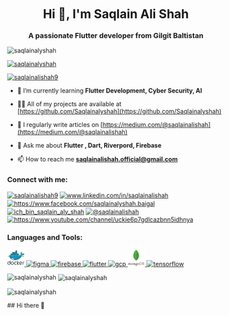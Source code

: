 <h1 align="center">Hi 👋, I'm Saqlain Ali Shah</h1>
<h3 align="center">A passionate Flutter developer from Gilgit Baltistan</h3>

<p align="left"> <img src="https://komarev.com/ghpvc/?username=saqlainalyshah&label=Profile%20views&color=0e75b6&style=flat" alt="saqlainalyshah" /> </p>

<p align="left"> <a href="https://github.com/ryo-ma/github-profile-trophy"><img src="https://github-profile-trophy.vercel.app/?username=saqlainalyshah" alt="saqlainalyshah" /></a> </p>

<p align="left"> <a href="https://twitter.com/saqlainalishah9" target="blank"><img src="https://img.shields.io/twitter/follow/saqlainalishah9?logo=twitter&style=for-the-badge" alt="saqlainalishah9" /></a> </p>

- 🌱 I’m currently learning **Flutter Development, Cyber Security, AI**

- 👨‍💻 All of my projects are available at [https://github.com/Saqlainalyshah](https://github.com/Saqlainalyshah)

- 📝 I regularly write articles on [https://medium.com/@saqlainalishah](https://medium.com/@saqlainalishah)

- 💬 Ask me about **Flutter , Dart, Riverpord, Firebase**

- 📫 How to reach me **saqlainalishah.official@gmail.com**

<h3 align="left">Connect with me:</h3>
<p align="left">
<a href="https://twitter.com/saqlainalishah9" target="blank"><img align="center" src="https://raw.githubusercontent.com/rahuldkjain/github-profile-readme-generator/master/src/images/icons/Social/twitter.svg" alt="saqlainalishah9" height="30" width="40" /></a>
<a href="https://linkedin.com/in/www.linkedin.com/in/saqlainalishah" target="blank"><img align="center" src="https://raw.githubusercontent.com/rahuldkjain/github-profile-readme-generator/master/src/images/icons/Social/linked-in-alt.svg" alt="www.linkedin.com/in/saqlainalishah" height="30" width="40" /></a>
<a href="https://fb.com/https://www.facebook.com/saqlainalyshah.baigal" target="blank"><img align="center" src="https://raw.githubusercontent.com/rahuldkjain/github-profile-readme-generator/master/src/images/icons/Social/facebook.svg" alt="https://www.facebook.com/saqlainalyshah.baigal" height="30" width="40" /></a>
<a href="https://instagram.com/ich_bin_saqlain_aly_shah" target="blank"><img align="center" src="https://raw.githubusercontent.com/rahuldkjain/github-profile-readme-generator/master/src/images/icons/Social/instagram.svg" alt="ich_bin_saqlain_aly_shah" height="30" width="40" /></a>
<a href="https://medium.com/@saqlainalishah" target="blank"><img align="center" src="https://raw.githubusercontent.com/rahuldkjain/github-profile-readme-generator/master/src/images/icons/Social/medium.svg" alt="@saqlainalishah" height="30" width="40" /></a>
<a href="https://www.youtube.com/c/https://www.youtube.com/channel/uckie6p7gdlcazbnn5idhnya" target="blank"><img align="center" src="https://raw.githubusercontent.com/rahuldkjain/github-profile-readme-generator/master/src/images/icons/Social/youtube.svg" alt="https://www.youtube.com/channel/uckie6p7gdlcazbnn5idhnya" height="30" width="40" /></a>
</p>

<h3 align="left">Languages and Tools:</h3>
<p align="left"> <a href="https://www.docker.com/" target="_blank" rel="noreferrer"> <img src="https://raw.githubusercontent.com/devicons/devicon/master/icons/docker/docker-original-wordmark.svg" alt="docker" width="40" height="40"/> </a> <a href="https://www.figma.com/" target="_blank" rel="noreferrer"> <img src="https://www.vectorlogo.zone/logos/figma/figma-icon.svg" alt="figma" width="40" height="40"/> </a> <a href="https://firebase.google.com/" target="_blank" rel="noreferrer"> <img src="https://www.vectorlogo.zone/logos/firebase/firebase-icon.svg" alt="firebase" width="40" height="40"/> </a> <a href="https://flutter.dev" target="_blank" rel="noreferrer"> <img src="https://www.vectorlogo.zone/logos/flutterio/flutterio-icon.svg" alt="flutter" width="40" height="40"/> </a> <a href="https://cloud.google.com" target="_blank" rel="noreferrer"> <img src="https://www.vectorlogo.zone/logos/google_cloud/google_cloud-icon.svg" alt="gcp" width="40" height="40"/> </a> <a href="https://www.mongodb.com/" target="_blank" rel="noreferrer"> <img src="https://raw.githubusercontent.com/devicons/devicon/master/icons/mongodb/mongodb-original-wordmark.svg" alt="mongodb" width="40" height="40"/> </a> <a href="https://www.tensorflow.org" target="_blank" rel="noreferrer"> <img src="https://www.vectorlogo.zone/logos/tensorflow/tensorflow-icon.svg" alt="tensorflow" width="40" height="40"/> </a> </p>

<p><img align="left" src="https://github-readme-stats.vercel.app/api/top-langs?username=saqlainalyshah&show_icons=true&locale=en&layout=compact" alt="saqlainalyshah" /></p>

<p>&nbsp;<img align="center" src="https://github-readme-stats.vercel.app/api?username=saqlainalyshah&show_icons=true&locale=en" alt="saqlainalyshah" /></p>

<p><img align="center" src="https://github-readme-streak-stats.herokuapp.com/?user=saqlainalyshah&" alt="saqlainalyshah" /></p>
## Hi there 👋


